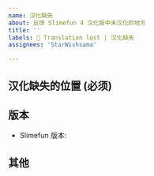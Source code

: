 ```yaml
---
name: 汉化缺失
about: 反馈 Slimefun 4 汉化版中未汉化的地方
title: ''
labels: 📜 Translation lost | 汉化缺失
assignees: 'StarWishsama'

---
```


<!-- 请不要改动模板中的任何内容, 否则问题可能会被系统自动关闭! -->

## 汉化缺失的位置 (必须)

## 版本
- Slimefun 版本:

## 其他